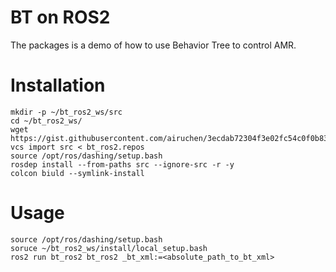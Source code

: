 # BT on ROS2

The packages is a demo of how to use Behavior Tree to control AMR.

# Installation
```
mkdir -p ~/bt_ros2_ws/src
cd ~/bt_ros2_ws/
wget https://gist.githubusercontent.com/airuchen/3ecdab72304f3e02fc54c0f0b8396acc/raw/031d8e02361520225cc8e82d1e08ed4a428396c9/bt_ros2.repos
vcs import src < bt_ros2.repos
source /opt/ros/dashing/setup.bash
rosdep install --from-paths src --ignore-src -r -y
colcon biuld --symlink-install
```

# Usage
```
source /opt/ros/dashing/setup.bash
soruce ~/bt_ros2_ws/install/local_setup.bash
ros2 run bt_ros2 bt_ros2 _bt_xml:=<absolute_path_to_bt_xml>
```
